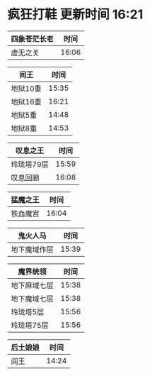 # 疯狂打鞋 更新时间 16:21

| 四象苍茫长老   | 时间    |
|--------|-------|
| 虚无之关 | 16:06 |

| 间王   | 时间    |
|--------|-------|
| 地狱10重 | 15:35 |
| 地狱16重 | 16:21 |
| 地狱5重 | 14:48 |
| 地狱8重 | 14:53 |

| 叹息之王   | 时间    |
|--------|-------|
| 玲珑塔79层 | 15:59 |
| 叹息回廊 | 16:08 |

| 猛魔之王   | 时间    |
|--------|-------|
| 铁血魔宫 | 16:04 |

| 鬼火人马   | 时间    |
|--------|-------|
| 地下魔域作层 | 15:39 |

| 魔界统领   | 时间    |
|--------|-------|
| 地下麻域七层 | 15:38 |
| 地下魔域七层 | 15:38 |
| 玲珑塔5层 | 15:56 |
| 玲珑塔75层 | 15:56 |

| 后土娘娘   | 时间    |
|--------|-------|
| 阎王 | 14:24 |